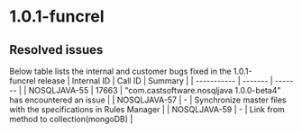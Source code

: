 # 1.0.1-funcrel

## Resolved issues

Below table lists the internal and customer bugs fixed in the 1.0.1-funcrel release
| Internal ID | Call ID | Summary |
| ----------- | ------- | ------- |
| NOSQLJAVA-55 | 17663 | "com.castsoftware.nosqljava 1.0.0-beta4" has encountered an issue |
| NOSQLJAVA-57 | - | Synchronize master files with the specifications in Rules Manager |
| NOSQLJAVA-59 | - | Link from method to collection(mongoDB) |

